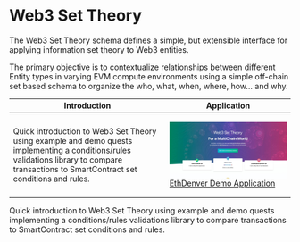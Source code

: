 # Web3 Set Theory

The Web3 Set Theory schema defines a simple, but extensible interface for applying information set theory to Web3 entities.

The primary objective is to contextualize relationships between different Entity types in varying EVM compute environments using a simple off-chain set based schema to organize the who, what, when, where, how... and why.

| Introduction  | Application |
| ------------- | ------------- |
| <p>Quick introduction to Web3 Set Theory using example and demo quests implementing a conditions/rules validations library to compare transactions to SmartContract set conditions and rules. </p>  | <p><img src='https://github.com/web3-set-theory/.github/blob/main/profile/app.jpeg?raw=true' align="right" width="100%" ></p><p><span>[EthDenver Demo Application](https://web3-set-theory.github.io/)</span></p> |


Quick introduction to Web3 Set Theory using example and demo quests implementing a conditions/rules validations library to compare transactions to SmartContract set conditions and rules. 

<!--
🧙 Remember, you can do mighty things with the power of [Markdown](https://docs.github.com/github/writing-on-github/getting-started-with-writing-and-formatting-on-github/basic-writing-and-formatting-syntax)
-->

<!-- 
<p>A Set is a collection of entities, conditions and rules. The entities must share similar properties and behaviors. The conditions define what "context" should be applied to entities. And finally rules relationships between entities contained within the set</p> -->